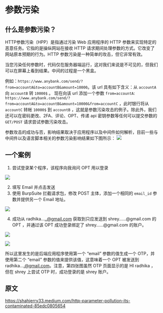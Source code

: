 # 参数污染
## 什么是参数污染？
HTTP参数污染（HPP）是指通过污染 Web 应用程序的 HTTP 参数来实现特定的恶意任务。它指的是操纵网站在接收 HTTP 请求期间处理参数的方式。它改变了网站原本预期的行为。HTTP 参数污染是一种简单的攻击，但它非常有效。

当您污染任何参数时，代码仅在服务器端运行，这对我们来说是不可见的，但我们可以在屏幕上看到结果。中间的过程是一个黑盒。

例如：`https://www.anybank.com/send/?from=accountA&to=accountB&amount=10000`。该 url 具有如下含义：从 `accountA` 向 `accountB` 转 `10000$` 。 
现在向该 url 添加一个参数 `from=accountA`: `https://www.anybank.com/send/?from=accountA&to=accountB&amount=10000&from=accountC` ，此时银行将从 `accountC` 转帐 `10000$` 到 `accountB` ，这就是参数污染攻击的例子。除此外，我们还可以在密码更改、2FA、评论、OPT、传递 api 密钥参数等任何可以提交参数的 `GET/POST` 请求尝试参数污染攻击。

参数攻击的成功与否，影响结果取决于应用程序以及中间件如何解析，目前一些与中间件以及语言脚本相关的参数污染影响结果如下图所示：
![](https://miro.medium.com/max/1760/1*POs4sP0fQVlPvTH9vw1U-A.jpeg)

## 一个案例
1. 尝试登录某个程序，该程序向我询问 OPT 用以登录
   
![](https://miro.medium.com/max/600/1*s-M09yWBylPVEhA6_e0nSw.jpeg)

2. 填写 Email 并点击发送
3. 使用 BurpSuite 拦截请求包，修改 POST 主体，添加一个相同的 `email_id` 参数并提供另一个 Email 地址。
   
![](https://miro.medium.com/max/1737/1*z_RpnZyKHLn6B4Lz4ONT3Q.png)

4. 成功从 radhika…..@gmail.com 获取到只应发送到 shrey……@gmail.com 的 OPT ，并通过该 OPT 成功登录绑定了 shrey……@gmail.com 的账户。

![](https://miro.medium.com/max/784/1*a671GrRtiMYfLUL7nURD8Q.png)

![](https://miro.medium.com/max/1698/1*Ux-ILfCr_Mk_xmzzsXwNnA.jpeg)


所以这里发生的是后端应用程序使用第一个 “email” 参数的值生成一个 OTP，并使用第二个 “email” 参数的值来提供该值，这意味着一个 OPT 被发送到 radhika….@gmail.com。注意，第四张图虽然 OTP 页面显示的是 HI radhika ，但在 shrey 上尝试 OTP 时，成功登录的是 shrey 账户。 

## 原文
https://shahjerry33.medium.com/http-parameter-pollution-its-contaminated-85edc0805654